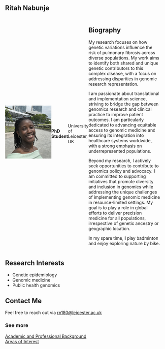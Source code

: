 ## Ritah Nabunje 
  
<div style="display: flex; align-items: center;">
  <img src="./profile.jpg" alt="Profile Picture" width="150" style="margin-bottom: 10px;" />
  <p style="margin: 0; font-weight: bold;">PhD Student</p>
  <p style="margin: 0;">University of Leicester, UK</p>

  <div>
  <h2>Biography</h2>
  <p>
    My research focuses on how genetic variations influence the risk of pulmonary fibrosis across diverse populations. My work aims to identify both shared and unique genetic contributors to this complex disease, with a focus on addressing disparities in genomic research representation. 
  </p>
  <p>
   I am passionate about translational and implementation science, striving to bridge the gap between genomics research and clinical practice to improve patient outcomes. I am particularly dedicated to advancing equitable access to genomic medicine and ensuring its integration into healthcare systems worldwide, with a strong emphasis on underrepresented populations. 
  </p>
  <p>
    Beyond my research, I actively seek opportunities to contribute to genomics policy and advocacy. I am committed to supporting initiatives that promote diversity and inclusion in genomics while addressing the unique challenges of implementing genomic medicine in resource-limited settings.  
    My goal is to play a role in global efforts to deliver precision medicine for all populations, irrespective of genetic ancestry or geographic location. 
  </p>
  <p>
    In my spare time, I play badminton and enjoy exploring nature by bike.
  </p>
  </div>
</div>

## Research Interests
- Genetic epidemiology
- Genomic medicine
- Public health genomics

## Contact Me
Feel free to reach out via [rn180@leicester.ac.uk](mailto:rn180@leicester.ac.uk) 

### See more  
[Academic and Professional Background](./background.md)  
[Areas of Interest](./interests.md)
